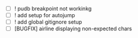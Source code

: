 - [ ] ! pudb breakpoint not workinkg
- [ ] ! add setup for autojump
- [ ] ! add global gitignore setup
- [ ] [BUGFIX] airline displaying non-expected chars
